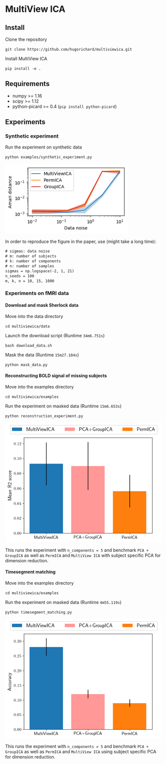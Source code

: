 # MultiView ICA

## Install

Clone the repository

`git clone https://github.com/hugorichard/multiviewica.git`

Install MultiView ICA

`pip install -e .`


## Requirements

* numpy >= 1.16
* scipy >= 1.12
* python-picard >= 0.4 (``pip install python-picard``)
## Experiments

### Synthetic experiment

Run the experiment on synthetic data

`python examples/synthetic_experiment.py`

![synthetic_experiment](./figures/synthetic_experiment.png)

In order to reproduce the figure in the paper, use (might take a long time):
```
# sigmas: data noise
# m: number of subjects
# k: number of components
# n: number of samples
sigmas = np.logspace(-2, 1, 21)
n_seeds = 100
m, k, n = 10, 15, 1000
```

### Experiments on fMRI data

#### Download and mask Sherlock data

Move into the data directory

``cd multiviewica/data``

Launch the download script (Runtime ``34m6.751s``)

`` bash download_data.sh ``

Mask the data (Runtime ``15m27.104s``)

``python mask_data.py``

#### Reconstructing BOLD signal of missing subjects

Move into the examples directory

``cd multiviewica/examples``

Run the experiment on masked data (Runtime ``15m6.653s``)

``python reconstruction_experiment.py``

![reconstruction_experiment](./figures/reconstruction.png)

This runs the experiment with ``n_components = 5`` and benchmark ``PCA + GroupICA`` as well as ``PermICA`` and ``MultiView ICA`` with subject specific PCA for dimension reduction.

#### Timesegment matching

Move into the examples directory

``cd multiviewica/examples``

Run the experiment on masked data (Runtime ``4m55.119s``)

``python timesegment_matching.py``

![timesegment_matching](./figures/timesegment_matching.png)

This runs the experiment with ``n_components = 5`` and benchmark ``PCA + GroupICA`` as well as ``PermICA`` and ``MultiView ICA`` using subject specific PCA for dimension reduction.
